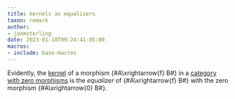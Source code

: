 ```yaml
---
title: kernels as equalizers
taxon: remark
author:
- jonmsterling
date: 2023-01-18T09:24:41-05:00
macros: 
- include: base-macros
---
```


Evidently, the [kernel](jms-0009) of a morphism {#A\xrightarrow{f} B#} in a [category with zero morphisms](jms-000B) is the *equalizer* of  {#A\xrightarrow{f} B#} with the zero morphism {#A\xrightarrow{0} B#}.
